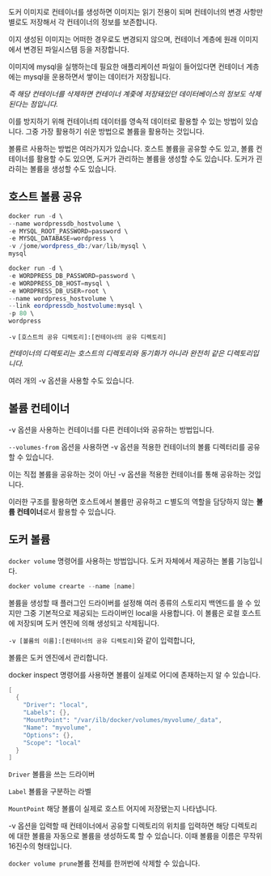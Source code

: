 도커 이미지로 컨테이너를 생성하면 이미지는 읽기 전용이 되며 컨테이너의 변경 사항만 별로도 저장해서 각 컨테이너의 정보를 보존합니다.

이지 생성된 이미지는 어떠한 경우로도 변경되지 않으며, 컨테이너 계층에 원래 이미지에서 변경된 파일시스템 등을 저장합니다.

이미지에 mysql을 실행하는데 필요한 애플리케이션 파일이 들어있다면 컨테이너 계층에는 mysql을 운용하면서 쌓이는 데이터가 저장됩니다. 

*즉 해당 컨테이너를 삭제하면 컨테이너 계즟에 저장돼있던 데이터베이스의 정보도 삭제된다는 점입니다.*

이를 방지하기 위해 컨테이너릐 데이터를 영속적 데이터로 활용할 수 있는 방법이 있습니다. 그중 가장 활용하기 쉬운 방법으로 볼륨을 활용하는 것입니다.

볼륭르 사용하는 방법은 여러가지가 있습니다. 호스트 볼륨을 공유할 수도 있고, 볼륨 컨테이너를 활용할 수도 있으면, 도커가 관리하는 볼륨을 생성할 수도 있습니다. 도커가 괸라히는 볼륨을 생성할 수도 있습니다.

## 호스트 볼륨 공유

```s
docker run -d \
--name wordpressdb_hostvolume \
-e MYSQL_ROOT_PASSWORD=password \
-e MYSQL_DATABASE=wordpress \
-v /jome/wordpress_db:/var/lib/mysql \
mysql
```

```s
docker run -d \
-e WORDPRESS_DB_PASSWORD=password \
-e WORDPRESS_DB_HOST=mysql \
-e WORDPRESS_DB_USER=root \
--name wordpress_hostvolume \
--link eordpressdb_hostvolume:mysql \
-p 80 \
wordpress
```

`-v`
`[호스트의 공유 디렉토리]:[컨테이너의 공유 디렉토리]`

*컨테이너의 디렉토리는 호스트의 디렉토리와 동기화가 아니라 완전히 같은 디렉토리입니다.*

여러 개의 -v 옵션을 사용할 수도 있습니다.

## 볼륨 컨테이너

-v 옵션을 사용하는 컨테이너를 다른 컨테이너와 공유하는 방법입니다.

`--volumes-from` 옵션을 사용하면 -v 옵션을 적용한 컨테이너의 볼륨 디렉터리를 공유할 수 있습니다.

이는 직접 볼륨을 공유하는 것이 아닌 -v 옵션을 적용한 컨테이너를 통해 공유하는 것입니다.

이러한 구조를 활용하면 호스트에서 볼륨만 공유하고 ㄷ별도의 역할을 담당하지 않는 **볼륨 컨테이너**로서 활용할 수 있습니다.

## 도커 볼륨
`docker volume` 명령어를 사용하는 방법입니다. 도커 자체에서 제공하는 볼륨 기능입니다.

```s
docker volume crearte --name [name]
```

볼륨을 생성할 때 플러그인 드라이버를 설정해 여러 종류의 스토리지 백엔드를 쓸 수 있지만 그중 기본적으로 제공되는 드라이버인 local을 사용합니다. 이 볼륨은 로컬 호스트에 저장되며 도커 엔진에 의해 생성되고 삭제됩니다.

`-v [볼륨의 이름]:[컨테이너의 공유 디렉토리]`와 같이 입력합니다,

볼륨은 도커 엔진에서 관리합니다. 

docker inspect 명령어를 사용하면 볼륨이 실제로 어디에 존재하는지 알 수 있습니다.

```s
[
  {
    "Driver": "local",
    "Labels": {},
    "MountPoint": "/var/ilb/docker/volumes/myvolume/_data",
    "Name": "myvolume",
    "Options": {},
    "Scope": "local"
  }
]
```

`Driver`
볼륨을 쓰는 드라이버

`Label`
뵬륨을 구분하는 라벨

`MountPoint`
해당 볼륨이 실제로 호스트 어지에 저장됐는지 나타냅니다.

-v 옵션을 입력할 때 컨테이너에서 공유할 디렉토리의 위치를 입력하면 해당 디렉토리에 대한 볼륨을 자동으로 볼륨을 생성하도록 할 수 있습니다. 이때 볼륨을 이름은 무작위 16진수의 형태입니다.


`docker volume prune`볼륨 전체를 한꺼번에 삭제할 수 있습니다.

